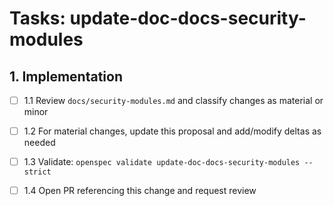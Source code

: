 # Tasks: update-doc-docs-security-modules

## 1. Implementation

- [ ] 1.1 Review `docs/security-modules.md` and classify changes as material or minor

- [ ] 1.2 For material changes, update this proposal and add/modify deltas as needed

- [ ] 1.3 Validate: `openspec validate update-doc-docs-security-modules --strict`

- [ ] 1.4 Open PR referencing this change and request review
